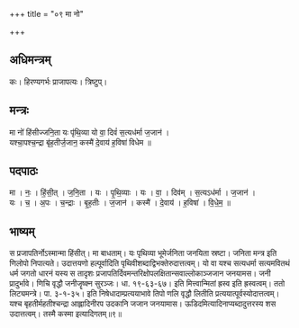 +++
title = "०९ मा नो"

+++
## अधिमन्त्रम्
कः। हिरण्यगर्भः प्राजापत्यः। त्रिष्टुप्।

## मन्त्रः
मा नो॑ हिंसीज्जनि॒ता यः पृ॑थि॒व्या यो वा॒ दिवं॑ स॒त्यध॑र्मा ज॒जान॑ ।  
यश्चा॒पश्च॒न्द्रा बृ॑ह॒तीर्ज॒जान॒ कस्मै॑ दे॒वाय॑ ह॒विषा॑ विधेम ॥

## पदपाठः
मा । नः॒ । हिं॒सी॒त् । ज॒नि॒ता । यः । पृ॒थि॒व्याः । यः । वा॒ । दिव॑म् । स॒त्यऽध॑र्मा । ज॒जान॑ ।  
यः । च॒ । अ॒पः । च॒न्द्राः । बृ॒ह॒तीः । ज॒जान॑ । कस्मै॑ । दे॒वाय॑ । ह॒विषा॑ । वि॒धे॒म॒ ॥

## भाष्यम्
स प्रजापतिर्नोऽस्मान्मा हिंसीत्। मा बाधताम्। यः पृथिव्या भूमेर्जनिता जनयिता स्रष्टा। जनिता मन्त्र इति णिलोपो निपात्यते। उदात्तयणो हल्पूर्वादिति पृथिवीशब्दाद्विभक्तेरुदात्तत्वम्। यो वा यश्च सत्यधर्मा सत्यमवितथं धर्म जगतो धारनं यस्य स तादृशः प्रजापतिर्दिवमन्तरिक्षोपलक्षितान्सवाल्लोकाञ्जजान जनयामस। जनी प्रादुर्भावे। णिचि वृद्धौ जनीजॄष्क्न सुरञ्जः। धा. १९-६३-६७। इति मित्त्वान्मितां ह्रस्व इति ह्रस्वत्वम्। ततो लिट्यमन्त्रे। पा. ३-१-३५। इति निषेधादाम्प्रत्ययाभावे तिपो णलि वृद्धौ लितीति प्रत्ययात्पूर्वस्योदात्तत्वम्। यश्च बृहतीर्महतीश्चन्द्रा आह्लादिनीरप उदकानि जजान जनयामास। ऊडिदमित्यादिनाप्यब्दादुत्तरस्य शस उदात्तत्वम्। तस्मै कस्मा इत्यादिगतम्॥९॥